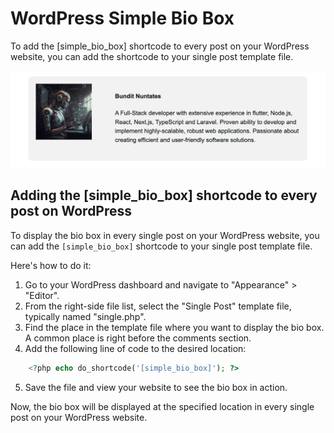 # WordPress Simple Bio Box

To add the [simple_bio_box] shortcode to every post on your WordPress website, you can add the shortcode to your single post template file.

![WordPress Simple Bio Box](https://github.com/silkyland/wordpress-simple-bio-box/blob/main/ss.png)

## Adding the [simple_bio_box] shortcode to every post on WordPress

To display the bio box in every single post on your WordPress website, you can add the `[simple_bio_box]` shortcode to your single post template file.

Here's how to do it:

1. Go to your WordPress dashboard and navigate to "Appearance" > "Editor".
2. From the right-side file list, select the "Single Post" template file, typically named "single.php".
3. Find the place in the template file where you want to display the bio box. A common place is right before the comments section.
4. Add the following line of code to the desired location:
```php
    <?php echo do_shortcode('[simple_bio_box]'); ?>
```
5. Save the file and view your website to see the bio box in action.

Now, the bio box will be displayed at the specified location in every single post on your WordPress website.
